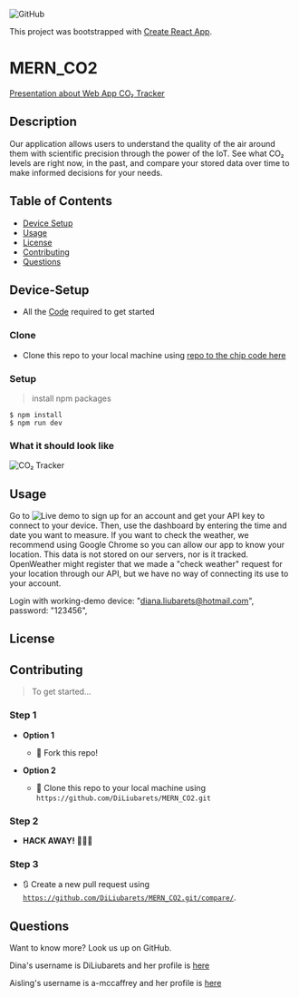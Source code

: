 ![GitHub](https://img.shields.io/github/license/DiLiubarets/MERN_CO2)

This project was bootstrapped with [Create React App](https://github.com/facebook/create-react-app).

# MERN_CO2

[Presentation about Web App CO₂ Tracker](https://docs.google.com/presentation/d/1T_OEZk0YMPLbHDZdBbnW2NbGHp798I6xcOkZ6sYGyLg/edit?usp=sharing)

## Description

Our application allows users to understand the quality of the air around them with scientific precision through the power of the IoT. See what CO₂ levels are right now, in the past, and compare your stored data over time to make informed decisions for your needs.

## Table of Contents

- [Device Setup](#Device-Setup)
- [Usage](#usage)
- [License](#license)
- [Contributing](#contributing)
- [Questions](#questions)

## Device-Setup

- All the [Code](https://github.com/DiLiubarets/CO2-sourcecode/tree/main/co2_tracker) required to get started

### Clone

- Clone this repo to your local machine using [repo to the chip code here](https://github.com/DiLiubarets/CO2-sourcecode)

### Setup

> install npm packages

```shell
$ npm install
$ npm run dev
```

### What it should look like

![CO₂ Tracker](assets/demo.gif)

## Usage

Go to ![Live demo](https://mern-co2-tracker.herokuapp.com/) to sign up for an account and get your API key to connect to your device. Then, use the dashboard by entering the time and date you want to measure. If you want to check the weather, we recommend using Google Chrome so you can allow our app to know your location. This data is not stored on our servers, nor is it tracked. OpenWeather might register that we made a "check weather" request for your location through our API, but we have no way of connecting its use to your account.

Login with working-demo device: "diana.liubarets@hotmail.com", password: "123456",

## License

## Contributing

> To get started...

### Step 1

- **Option 1**

  - 🍴 Fork this repo!

- **Option 2**
  - 👯 Clone this repo to your local machine using `https://github.com/DiLiubarets/MERN_CO2.git`

### Step 2

- **HACK AWAY!** 🔨🔨🔨

### Step 3

- 🔃 Create a new pull request using <a href="https://github.com/DiLiubarets/MERN_CO2.git/compare/" target="_blank">`https://github.com/DiLiubarets/MERN_CO2.git/compare/`</a>.

## Questions

Want to know more? Look us up on GitHub.

Dina's username is DiLiubarets and her profile is [here](https://www.github.com/DiLiubarets)

Aisling's username is a-mccaffrey and her profile is [here](https://www.github.com/a-mccaffrey)
